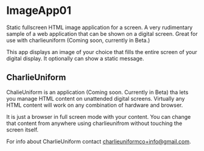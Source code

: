 # ImageApp01
Static fullscreen HTML image application for a screen. A very rudimentary sample of a web application that can be shown on a digital screen. Great for use with charlieuniform (Coming soon, currently in Beta.)

This app displays an image of your choice that fills the entire screen of your digital display. It optionally can show a static message.

## CharlieUniform
ChalieUniform is an application (Coming soon. Currently in Beta) tha lets you manage HTML content on unattended digital screens. Virtually any HTML content will work on any combination of hardware and browser. 

It is just a browser in full screen mode with your content. You can change that content from anywhere using charlieunifrom without touching the screen itself.

For info about CharlieUniform contact charlieuniformco+info@gmail.com.




